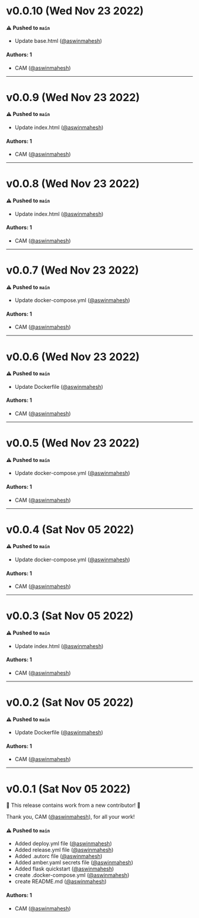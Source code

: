 # v0.0.10 (Wed Nov 23 2022)

#### ⚠️ Pushed to `main`

- Update base.html ([@aswinmahesh](https://github.com/aswinmahesh))

#### Authors: 1

- CAM ([@aswinmahesh](https://github.com/aswinmahesh))

---

# v0.0.9 (Wed Nov 23 2022)

#### ⚠️ Pushed to `main`

- Update index.html ([@aswinmahesh](https://github.com/aswinmahesh))

#### Authors: 1

- CAM ([@aswinmahesh](https://github.com/aswinmahesh))

---

# v0.0.8 (Wed Nov 23 2022)

#### ⚠️ Pushed to `main`

- Update index.html ([@aswinmahesh](https://github.com/aswinmahesh))

#### Authors: 1

- CAM ([@aswinmahesh](https://github.com/aswinmahesh))

---

# v0.0.7 (Wed Nov 23 2022)

#### ⚠️ Pushed to `main`

- Update docker-compose.yml ([@aswinmahesh](https://github.com/aswinmahesh))

#### Authors: 1

- CAM ([@aswinmahesh](https://github.com/aswinmahesh))

---

# v0.0.6 (Wed Nov 23 2022)

#### ⚠️ Pushed to `main`

- Update Dockerfile ([@aswinmahesh](https://github.com/aswinmahesh))

#### Authors: 1

- CAM ([@aswinmahesh](https://github.com/aswinmahesh))

---

# v0.0.5 (Wed Nov 23 2022)

#### ⚠️ Pushed to `main`

- Update docker-compose.yml ([@aswinmahesh](https://github.com/aswinmahesh))

#### Authors: 1

- CAM ([@aswinmahesh](https://github.com/aswinmahesh))

---

# v0.0.4 (Sat Nov 05 2022)

#### ⚠️ Pushed to `main`

- Update docker-compose.yml ([@aswinmahesh](https://github.com/aswinmahesh))

#### Authors: 1

- CAM ([@aswinmahesh](https://github.com/aswinmahesh))

---

# v0.0.3 (Sat Nov 05 2022)

#### ⚠️ Pushed to `main`

- Update index.html ([@aswinmahesh](https://github.com/aswinmahesh))

#### Authors: 1

- CAM ([@aswinmahesh](https://github.com/aswinmahesh))

---

# v0.0.2 (Sat Nov 05 2022)

#### ⚠️ Pushed to `main`

- Update Dockerfile ([@aswinmahesh](https://github.com/aswinmahesh))

#### Authors: 1

- CAM ([@aswinmahesh](https://github.com/aswinmahesh))

---

# v0.0.1 (Sat Nov 05 2022)

:tada: This release contains work from a new contributor! :tada:

Thank you, CAM ([@aswinmahesh](https://github.com/aswinmahesh)), for all your work!

#### ⚠️ Pushed to `main`

- Added deploy.yml file ([@aswinmahesh](https://github.com/aswinmahesh))
- Added release.yml file ([@aswinmahesh](https://github.com/aswinmahesh))
- Added .autorc file ([@aswinmahesh](https://github.com/aswinmahesh))
- Added amber.yaml secrets file ([@aswinmahesh](https://github.com/aswinmahesh))
- Added flask quickstart ([@aswinmahesh](https://github.com/aswinmahesh))
- create .docker-compose.yml ([@aswinmahesh](https://github.com/aswinmahesh))
- create README.md ([@aswinmahesh](https://github.com/aswinmahesh))

#### Authors: 1

- CAM ([@aswinmahesh](https://github.com/aswinmahesh))
